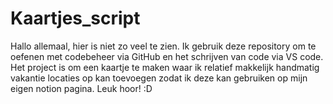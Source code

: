 # Kaartjes_script
Hallo allemaal, hier is niet zo veel te zien. Ik gebruik deze repository om te oefenen met codebeheer via GitHub en het schrijven van code via VS code. Het project is om een kaartje te maken waar ik relatief makkelijk handmatig vakantie locaties op kan toevoegen zodat ik deze kan gebruiken op mijn eigen notion pagina. Leuk hoor! :D 

